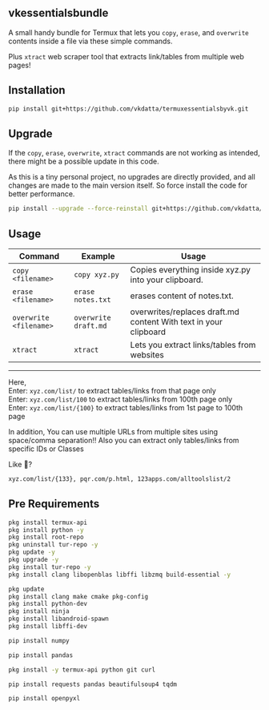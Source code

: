 ## vkessentialsbundle

A small handy bundle for Termux that lets you ```copy```, ```erase```, and ```overwrite``` contents inside a file via these simple commands. 

Plus ```xtract``` web scraper tool that extracts link/tables from multiple web pages!

## Installation

```bash
pip install git+https://github.com/vkdatta/termuxessentialsbyvk.git
```

## Upgrade

If the ```copy```, ```erase```, ```overwrite```, ```xtract``` commands are not working as intended, there might be a possible update in this code. 

As this is a tiny personal project, no upgrades are directly provided, and all changes are made to the main version itself. So force install the code for better performance. 

```bash
pip install --upgrade --force-reinstall git+https://github.com/vkdatta/termuxessentialsbyvk.git
```

## Usage

| Command | Example | Usage |
| --- | --- | --- |
| ```copy <filename>``` | ```copy xyz.py``` | Copies everything inside xyz.py into your clipboard. |
| ```erase <filename>``` | ```erase notes.txt``` | erases content of notes.txt. |
| ```overwrite <filename>``` | ```overwrite draft.md``` | overwrites/replaces draft.md content With text in your clipboard |
| ```xtract``` | ```xtract``` | Lets you extract links/tables from websites |

____

Here,  
Enter: ```xyz.com/list/``` to extract tables/links from that page only  
Enter: ```xyz.com/list/100``` to extract tables/links from 100th page only  
Enter: ```xyz.com/list/{100}``` to extract tables/links from 1st page to 100th page  

In addition, You can use multiple URLs from multiple sites using space/comma separation!! Also you can extract only tables/links from specific IDs or Classes

Like 🤔?

```bash
xyz.com/list/{133}, pqr.com/p.html, 123apps.com/alltoolslist/2
```

## Pre Requirements

```bash
pkg install termux-api
pkg install python -y
pkg install root-repo
pkg uninstall tur-repo -y
pkg update -y
pkg upgrade -y
pkg install tur-repo -y
pkg install clang libopenblas libffi libzmq build-essential -y
```
```bash
pkg update
pkg install clang make cmake pkg-config
pkg install python-dev
pkg install ninja
pkg install libandroid-spawn
pkg install libffi-dev
```
```bash
pip install numpy
```
```bash
pip install pandas
```
```bash
pkg install -y termux-api python git curl
```
```bash
pip install requests pandas beautifulsoup4 tqdm 
```
```bash
pip install openpyxl 
```
